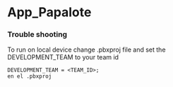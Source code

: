 # App_Papalote


### Trouble shooting
To run on local device change .pbxproj file and set the DEVELOPMENT_TEAM to your team id

``` 
DEVELOPMENT_TEAM = <TEAM_ID>;
en el .pbxproj
```